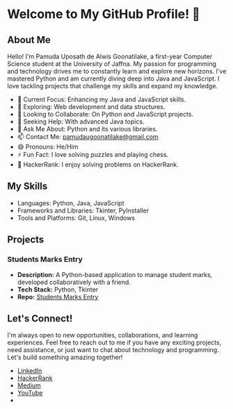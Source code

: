 # Welcome to My GitHub Profile! 👋

## About Me
Hello! I'm Pamuda Uposath de Alwis Goonatilake, a first-year Computer Science student at the University of Jaffna. My passion for programming and technology drives me to constantly learn and explore new horizons. I've mastered Python and am currently diving deep into Java and JavaScript. I love tackling projects that challenge my skills and expand my knowledge.

- 🔭 Current Focus: Enhancing my Java and JavaScript skills.
- 🌱 Exploring: Web development and data structures.
- 👯 Looking to Collaborate: On Python and JavaScript projects.
- 🤔 Seeking Help: With advanced Java topics.
- 💬 Ask Me About: Python and its various libraries.
- 📫 Contact Me: pamudaugoonatilake@gmail.com
- 😄 Pronouns: He/Him
- ⚡ Fun Fact: I love solving puzzles and playing chess.
- 🎯 HackerRank: I enjoy solving problems on HackerRank.

## My Skills
- Languages: Python, Java, JavaScript
- Frameworks and Libraries: Tkinter, PyInstaller
- Tools and Platforms: Git, Linux, Windows

## Projects
### Students Marks Entry
- **Description:** A Python-based application to manage student marks, developed collaboratively with a friend.
- **Tech Stack:** Python, Tkinter
- **Repo:** [Students Marks Entry](link-to-repo)

## Let's Connect!
I'm always open to new opportunities, collaborations, and learning experiences. Feel free to reach out to me if you have any exciting projects, need assistance, or just want to chat about technology and programming. Let's build something amazing together!

- [LinkedIn](https://www.linkedin.com/in/pamudauposathgoonatilake/)
- [HackerRank](https://www.hackerrank.com/pamudauposath)
- [Medium](https://medium.com/@pamudaugoonatilake)
- [YouTube](https://www.youtube.com/channel/your-channel)
- 
